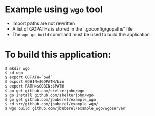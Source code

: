 # Example using `wgo` tool

* Import paths are not rewritten
* A list of GOPATHs is stored in the `.goconfig/gopaths' file
* The `wgo go build` command must be used to build the application

# To build this application:

```
$ mkdir wgo
$ cd wgo
$ export GOPATH=`pwd`
$ export GOBIN=$GOPATH/bin
$ export PATH=$GOBIN:$PATH
$ go get github.com/skelterjohn/wgo
$ go install github.com/skelterjohn/wgo
$ go get github.com/jbuberel/example_wgo
$ cd src/github.com/jbuberel/example_wgo/
$ wgo build github.com/jbuberel/example_wgo/wgoserver
```
